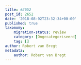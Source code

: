 ```yaml
---
title: #2652
post_id: 2652
date: '2018-08-02T23:32:34+00:00'
published: true
taxonomy:
    migration-status: review
    category: [Ongecategoriseerd]
    tag: []
author: Robert van Bregt
metadata:
    author: Robert van Bregt
---
```

